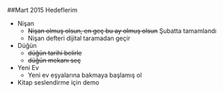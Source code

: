 ##Mart 2015 Hedeflerim

- Nişan 
    - ~~Nişan olmuş olsun, en geç bu ay olmuş olsun~~ Şubatta tamamlandı
    - Nişan defteri dijital taramadan geçir
- Düğün
    - ~~düğün tarihi belirle~~
    - ~~düğün mekanı seç~~
- Yeni Ev
    - Yeni ev eşyalarına bakmaya başlamış ol
- Kitap seslendirme için demo
   

